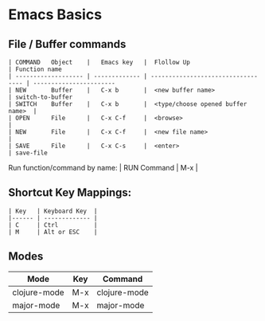 

# Emacs Basics

## File / Buffer commands
```
| COMMAND   Object    |   Emacs key   |  Flollow Up                        | Function name
| ------------------- | ------------- | ---------------------------------- | -----------------------
| NEW       Buffer    |   C-x b       |  <new buffer name>                 | switch-to-buffer
| SWITCH    Buffer    |   C-x b       |  <type/choose opened buffer name>  |
| OPEN      File      |   C-x C-f     |  <browse>                          |
| NEW       File      |   C-x C-f     |  <new file name>                   |
| SAVE      File      |   C-x C-s     |  <enter>                           | save-file
```

Run function/command by name:
| RUN       Command   |  M-x          | <function name>

## Shortcut Key Mappings:
```
| Key   | Keyboard Key  |
|------ | ------------- |  
| C     | Ctrl          |
| M     | Alt or ESC    |
```

## Modes
| Mode            | Key   | Command         |
| --------------- | ----- |---------------- |
| clojure-mode    | M-x   | clojure-mode  |
| major-mode      | M-x   | major-mode    |

